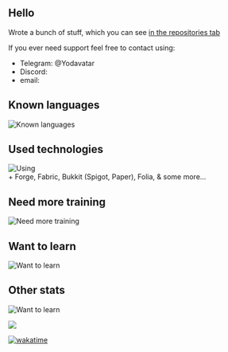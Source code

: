 ## Hello

Wrote a bunch of stuff, which you can see [in the repositories tab](https://github.com/Yodavatar?tab=repositories)

If you ever need support feel free to contact using:
- Telegram: @Yodavatar
- Discord: 
- email: 

## Known languages
![Known languages](https://skillicons.dev/icons?i=java,python,typescript,js,vuejs,svelte,html,css,cs,bash&perline=10)

## Used technologies
![Using](https://skillicons.dev/icons?i=linux,vscode,idea,github,git,docker,vim,gradle,nginx,cloudflare,vite,vercel,selenium,postgres,sqlite,ps&perline=10)<br>\+ Forge, Fabric, Bukkit (Spigot, Paper), Folia, & some more...

## Need more training
![Need more training](https://skillicons.dev/icons?i=rust,unity&perline=10)

## Want to learn
![Want to learn](https://skillicons.dev/icons?i=tauri,swift,ruby,wasm,cpp,qt&perline=10)

## Other stats

![Want to learn](https://github-readme-stats-iota-blue-87.vercel.app/api?username=yodavatar)


<a href="https://wakatime.com"><img src="https://wakatime.com/share/@17a8cdf0-54fb-45e9-92bc-ada49bd926d7/bb87bcc7-65a1-43bb-9305-5a01133b495c.png" /></a>

[![wakatime](https://wakatime.com/badge/user/17a8cdf0-54fb-45e9-92bc-ada49bd926d7/project/69906eca-46c2-403c-ac59-b5bc18a23dcf.svg)](https://wakatime.com/badge/user/17a8cdf0-54fb-45e9-92bc-ada49bd926d7/project/69906eca-46c2-403c-ac59-b5bc18a23dcf)

